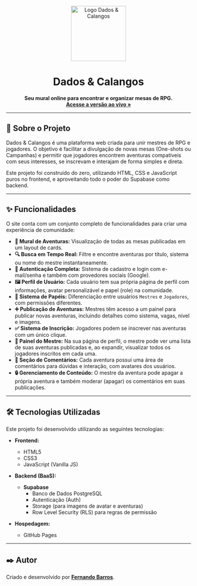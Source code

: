 <p align="center">
  <img src="https://i.imgur.com/SzXWxJe.png" alt="Logo Dados & Calangos" width="150">
</p>

<h1 align="center">Dados & Calangos</h1>

<p align="center">
  <strong>Seu mural online para encontrar e organizar mesas de RPG.</strong>
  <br>
  <a href="https://nando-barros23.github.io/"><strong>Acesse a versão ao vivo »</strong></a>
</p>

---

## 📜 Sobre o Projeto

Dados & Calangos é uma plataforma web criada para unir mestres de RPG e jogadores. O objetivo é facilitar a divulgação de novas mesas (One-shots ou Campanhas) e permitir que jogadores encontrem aventuras compatíveis com seus interesses, se inscrevam e interajam de forma simples e direta.

Este projeto foi construído do zero, utilizando HTML, CSS e JavaScript puros no frontend, e aproveitando todo o poder do Supabase como backend.

---

## ✨ Funcionalidades

O site conta com um conjunto completo de funcionalidades para criar uma experiência de comunidade:

* **📜 Mural de Aventuras:** Visualização de todas as mesas publicadas em um layout de cards.
* **🔍 Busca em Tempo Real:** Filtre e encontre aventuras por título, sistema ou nome do mestre instantaneamente.
* **👤 Autenticação Completa:** Sistema de cadastro e login com e-mail/senha e também com provedores sociais (Google).
* **🖼️ Perfil de Usuário:** Cada usuário tem sua própria página de perfil com informações, avatar personalizável e papel (role) na comunidade.
* **👑 Sistema de Papéis:** Diferenciação entre usuários `Mestres` e `Jogadores`, com permissões diferentes.
* **➕ Publicação de Aventuras:** Mestres têm acesso a um painel para publicar novas aventuras, incluindo detalhes como sistema, vagas, nível e imagens.
* **✅ Sistema de Inscrição:** Jogadores podem se inscrever nas aventuras com um único clique.
* **👀 Painel do Mestre:** Na sua página de perfil, o mestre pode ver uma lista de suas aventuras publicadas e, ao expandir, visualizar todos os jogadores inscritos em cada uma.
* **💬 Seção de Comentários:** Cada aventura possui uma área de comentários para dúvidas e interação, com avatares dos usuários.
* **🔒 Gerenciamento de Conteúdo:** O mestre da aventura pode apagar a própria aventura e também moderar (apagar) os comentários em suas publicações.

---

## 🛠️ Tecnologias Utilizadas

Este projeto foi desenvolvido utilizando as seguintes tecnologias:

* **Frontend:**
    * HTML5
    * CSS3
    * JavaScript (Vanilla JS)

* **Backend (BaaS):**
    * **Supabase**
        * Banco de Dados PostgreSQL
        * Autenticação (Auth)
        * Storage (para imagens de avatar e aventuras)
        * Row Level Security (RLS) para regras de permissão

* **Hospedagem:**
    * GitHub Pages

---

## ✒️ Autor

Criado e desenvolvido por **[Fernando Barros](https://github.com/Nando-Barros23)**.
